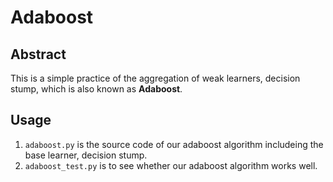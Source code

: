 # Adaboost
## Abstract
This is a simple practice of the aggregation of weak learners, decision stump, which is also known as **Adaboost**.
## Usage
1. `adaboost.py` is the source code of our adaboost algorithm includeing the base learner, decision stump.
2. `adaboost_test.py` is to see whether our adaboost algorithm works well.
